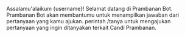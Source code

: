 Assalamu'alaikum {username}!
Selamat datang di Prambanan Bot.
Prambanan Bot akan membantumu untuk menampilkan jawaban dari pertanyaan yang kamu ajukan. 
perintah /tanya untuk mengajukan pertanyaan yang ingin ditanyakan terkait Candi Prambanan.